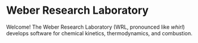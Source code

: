 <!-- Weber Research Lab documentation master file, created by
sphinx-quickstart on Fri Mar  9 09:02:45 2018.
You can adapt this file completely to your liking, but it should at least
contain the root `toctree` directive. -->

# Weber Research Laboratory

Welcome! The Weber Research Laboratory (WRL, pronounced like *whirl*) develops software for chemical
kinetics, thermodynamics, and combustion. 
